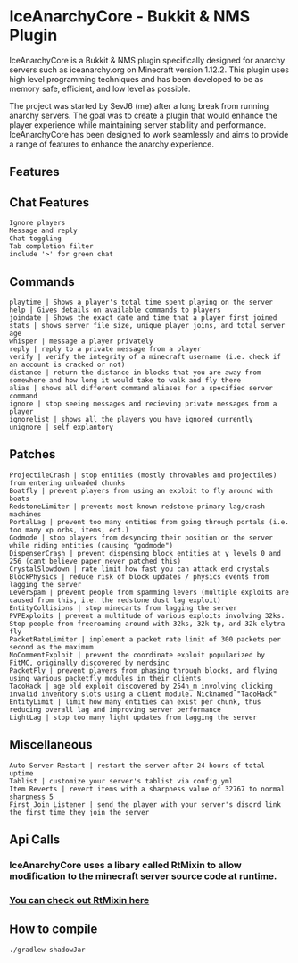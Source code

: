 # IceAnarchyCore - Bukkit & NMS Plugin
IceAnarchyCore is a Bukkit & NMS plugin specifically designed for anarchy servers such as iceanarchy.org on Minecraft version 1.12.2. This plugin uses high level programming techniques and has been developed to be as memory safe, efficient, and low level as possible.

The project was started by SevJ6 (me) after a long break from running anarchy servers. The goal was to create a plugin that would enhance the player experience while maintaining server stability and performance. IceAnarchyCore has been designed to work seamlessly and aims to provide a range of features to enhance the anarchy experience.

## Features

## Chat Features
```
Ignore players
Message and reply
Chat toggling
Tab completion filter
include '>' for green chat
```

## Commands
```
playtime | Shows a player's total time spent playing on the server
help | Gives details on available commands to players
joindate | Shows the exact date and time that a player first joined
stats | shows server file size, unique player joins, and total server age
whisper | message a player privately
reply | reply to a private message from a player
verify | verify the integrity of a minecraft username (i.e. check if an account is cracked or not)
distance | return the distance in blocks that you are away from somewhere and how long it would take to walk and fly there
alias | shows all different command aliases for a specified server command
ignore | stop seeing messages and recieving private messages from a player
ignorelist | shows all the players you have ignored currently
unignore | self explantory
```

## Patches
```
ProjectileCrash | stop entities (mostly throwables and projectiles) from entering unloaded chunks
Boatfly | prevent players from using an exploit to fly around with boats
RedstoneLimiter | prevents most known redstone-primary lag/crash machines
PortalLag | prevent too many entities from going through portals (i.e. too many xp orbs, items, ect.)
Godmode | stop players from desyncing their position on the server while riding entities (causing "godmode")
DispenserCrash | prevent dispensing block entities at y levels 0 and 256 (cant believe paper never patched this)
CrystalSlowdown | rate limit how fast you can attack end crystals
BlockPhysics | reduce risk of block updates / physics events from lagging the server
LeverSpam | prevent people from spamming levers (multiple exploits are caused from this, i.e. the redstone dust lag exploit)
EntityCollisions | stop minecarts from lagging the server
PVPExploits | prevent a multitude of various exploits involving 32ks. Stop people from freeroaming around with 32ks, 32k tp, and 32k elytra fly
PacketRateLimiter | implement a packet rate limit of 300 packets per second as the maximum
NoCommentExploit | prevent the coordinate exploit popularized by FitMC, originally discovered by nerdsinc
PacketFly | prevent players from phasing through blocks, and flying using various packetfly modules in their clients
TacoHack | age old exploit discovered by 254n_m involving clicking invalid inventory slots using a client module. Nicknamed "TacoHack"
EntityLimit | limit how many entities can exist per chunk, thus reducing overall lag and improving server performance
LightLag | stop too many light updates from lagging the server
```

## Miscellaneous
```
Auto Server Restart | restart the server after 24 hours of total uptime
Tablist | customize your server's tablist via config.yml
Item Reverts | revert items with a sharpness value of 32767 to normal sharpness 5
First Join Listener | send the player with your server's disord link the first time they join the server
```

## Api Calls
### IceAnarchyCore uses a libary called RtMixin to allow modification to the minecraft server source code at runtime.
### [You can check out RtMixin here](https://github.com/254nm/RtMixin)

## How to compile

```bash
./gradlew shadowJar
```
